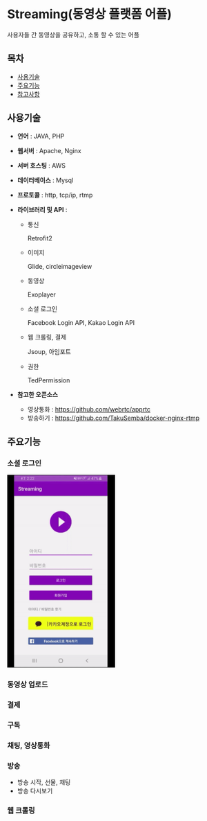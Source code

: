 # Streaming(동영상 플랫폼 어플)

사용자들 간 동영상을 공유하고, 소통 할 수 있는 어플


## 목차

- [사용기술](#사용기술)
- [주요기능](#주요기능)
- [참고사항](#참고사항)


## 사용기술

- **언어** :  JAVA, PHP

- **웹서버** :  Apache, Nginx

- **서버 호스팅** :  AWS

- **데이터베이스** :  Mysql

- **프로토콜** :  http, tcp/ip, rtmp

- **라이브러리 및 API** :  

  - 통신

    Retrofit2

  - 이미지

    Glide, circleimageview

  - 동영상

    Exoplayer

  - 소셜 로그인 

    Facebook Login API, Kakao Login API

  - 웹 크롤링, 결제

    Jsoup, 아임포트
  
  - 권한

    TedPermission


- **참고한 오픈소스**

  - 영상통화 : https://github.com/webrtc/apprtc
  - 방송하기 : https://github.com/TakuSemba/docker-nginx-rtmp


## 주요기능

### 소셜 로그인

<img src="/images/kakaoLogin.gif" width = 250> 

### 동영상 업로드
### 결제
### 구독
### 채팅, 영상통화
### 방송
 - 방송 시작, 선물, 채팅
 - 방송 다시보기
### 웹 크롤링
